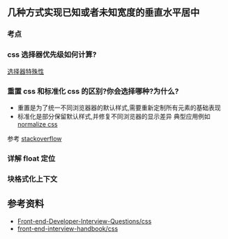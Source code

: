 ## 几种方式实现已知或者未知宽度的垂直水平居中
### 考点


### css 选择器优先级如何计算?
[选择器特殊性](https://github.com/zenHeart/css-demo/blob/master/docs/selector/selector-specificity.md)

### 重置 css 和标准化 css 的区别?你会选择哪种?为什么?
* 重置是为了统一不同浏览器器的默认样式,需要重新定制所有元素的基础表现
* 标准化是部分保留默认样式,并修复不同浏览器的显示差异
典型应用例如 [normalize css](https://github.com/necolas/normalize.css/)

参考 [stackoverflow](https://stackoverflow.com/questions/6887336/what-is-the-difference-between-normalize-css-and-reset-css)

### 详解 float 定位


### 块格式化上下文



## 参考资料

* [Front-end-Developer-Interview-Questions/css](https://github.com/h5bp/Front-end-Developer-Interview-Questions/blob/master/questions/css-questions.md)
* [front-end-interview-handbook/css](https://github.com/yangshun/front-end-interview-handbook/blob/master/Translations/Chinese/questions/css-questions.md#css-%E9%97%AE%E9%A2%98)